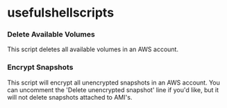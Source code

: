 # usefulshellscripts


### Delete Available Volumes
This script deletes all available volumes in an AWS account.


### Encrypt Snapshots
This script will encrypt all unencrypted snapshots in an AWS account. You can uncomment the 'Delete unencrypted snapshot' line if you'd like, but it will not delete snapshots attached to AMI's.
